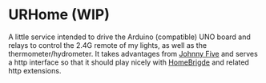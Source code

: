 # URHome (WIP)

A little service intended to drive the Arduino (compatible) UNO board and relays to control the 2.4G remote of my lights, as well as the thermometer/hydrometer.
It takes advantages from [Johnny Five](https://github.com/rwaldron/johnny-five) and serves a http interface so that it should play nicely with [HomeBrigde](https://github.com/homebridge/homebridge) and related http extensions.
